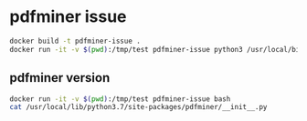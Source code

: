 # pdfminer issue

```bash
docker build -t pdfminer-issue .
docker run -it -v $(pwd):/tmp/test pdfminer-issue python3 /usr/local/bin/pdf2txt.py -V --output_type xml /tmp/test/file.pdf
```

## pdfminer version

```bash
docker run -it -v $(pwd):/tmp/test pdfminer-issue bash
cat /usr/local/lib/python3.7/site-packages/pdfminer/__init__.py
```
